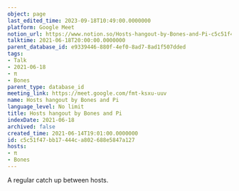 ```yaml
---
object: page
last_edited_time: 2023-09-18T10:49:00.0000000
platform: Google Meet
notion_url: https://www.notion.so/Hosts-hangout-by-Bones-and-Pi-c5c51f47bb17444ca802688e5847a127
talktime: 2021-06-18T20:00:00.0000000
parent_database_id: e9339446-880f-4ef0-8ad7-8ad1f507dded
tags:
- Talk
- 2021-06-18
- π
- Bones
parent_type: database_id
meeting_link: https://meet.google.com/fmt-ksxu-uuv
name: Hosts hangout by Bones and Pi
language_level: No limit
title: Hosts hangout by Bones and Pi
indexDate: 2021-06-18
archived: false
created_time: 2021-06-14T19:01:00.0000000
id: c5c51f47-bb17-444c-a802-688e5847a127
hosts:
- π
- Bones
---
```


A regular catch up between hosts.



